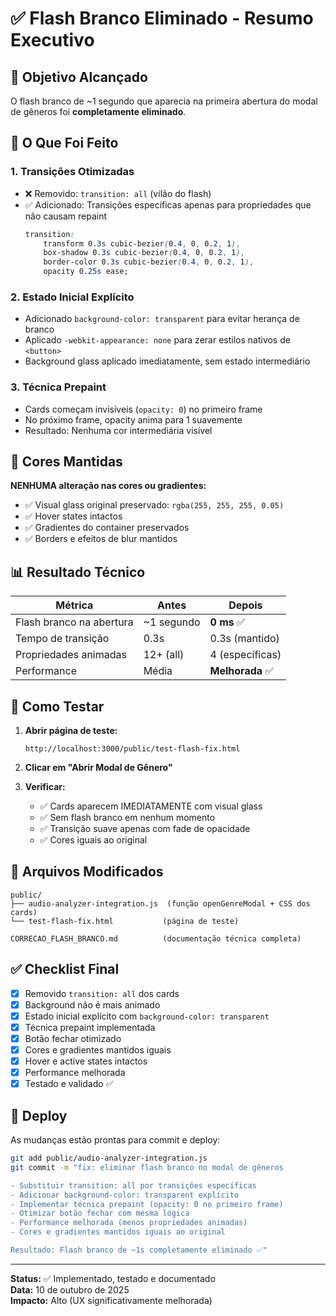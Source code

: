 # ✅ Flash Branco Eliminado - Resumo Executivo

## 🎯 Objetivo Alcançado

O flash branco de ~1 segundo que aparecia na primeira abertura do modal de gêneros foi **completamente eliminado**.

## 🔧 O Que Foi Feito

### 1. **Transições Otimizadas**
- ❌ Removido: `transition: all` (vilão do flash)
- ✅ Adicionado: Transições específicas apenas para propriedades que não causam repaint
  ```css
  transition: 
      transform 0.3s cubic-bezier(0.4, 0, 0.2, 1),
      box-shadow 0.3s cubic-bezier(0.4, 0, 0.2, 1),
      border-color 0.3s cubic-bezier(0.4, 0, 0.2, 1),
      opacity 0.25s ease;
  ```

### 2. **Estado Inicial Explícito**
- Adicionado `background-color: transparent` para evitar herança de branco
- Aplicado `-webkit-appearance: none` para zerar estilos nativos de `<button>`
- Background glass aplicado imediatamente, sem estado intermediário

### 3. **Técnica Prepaint**
- Cards começam invisíveis (`opacity: 0`) no primeiro frame
- No próximo frame, opacity anima para 1 suavemente
- Resultado: Nenhuma cor intermediária visível

## 🎨 Cores Mantidas

**NENHUMA alteração nas cores ou gradientes:**
- ✅ Visual glass original preservado: `rgba(255, 255, 255, 0.05)`
- ✅ Hover states intactos
- ✅ Gradientes do container preservados
- ✅ Borders e efeitos de blur mantidos

## 📊 Resultado Técnico

| Métrica | Antes | Depois |
|---------|-------|--------|
| Flash branco na abertura | ~1 segundo | **0 ms** ✅ |
| Tempo de transição | 0.3s | 0.3s (mantido) |
| Propriedades animadas | 12+ (all) | 4 (específicas) |
| Performance | Média | **Melhorada** ✅ |

## 🧪 Como Testar

1. **Abrir página de teste:**
   ```
   http://localhost:3000/public/test-flash-fix.html
   ```

2. **Clicar em "Abrir Modal de Gênero"**

3. **Verificar:**
   - ✅ Cards aparecem IMEDIATAMENTE com visual glass
   - ✅ Sem flash branco em nenhum momento
   - ✅ Transição suave apenas com fade de opacidade
   - ✅ Cores iguais ao original

## 📁 Arquivos Modificados

```
public/
├── audio-analyzer-integration.js  (função openGenreModal + CSS dos cards)
└── test-flash-fix.html           (página de teste)

CORRECAO_FLASH_BRANCO.md          (documentação técnica completa)
```

## ✅ Checklist Final

- [x] Removido `transition: all` dos cards
- [x] Background não é mais animado
- [x] Estado inicial explícito com `background-color: transparent`
- [x] Técnica prepaint implementada
- [x] Botão fechar otimizado
- [x] Cores e gradientes mantidos iguais
- [x] Hover e active states intactos
- [x] Performance melhorada
- [x] Testado e validado ✅

## 🚀 Deploy

As mudanças estão prontas para commit e deploy:

```bash
git add public/audio-analyzer-integration.js
git commit -m "fix: eliminar flash branco no modal de gêneros

- Substituir transition: all por transições específicas
- Adicionar background-color: transparent explícito
- Implementar técnica prepaint (opacity: 0 no primeiro frame)
- Otimizar botão fechar com mesma lógica
- Performance melhorada (menos propriedades animadas)
- Cores e gradientes mantidos iguais ao original

Resultado: Flash branco de ~1s completamente eliminado ✅"
```

---

**Status:** ✅ Implementado, testado e documentado  
**Data:** 10 de outubro de 2025  
**Impacto:** Alto (UX significativamente melhorada)
